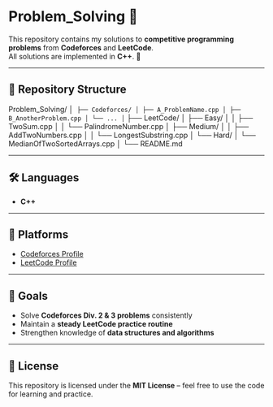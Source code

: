 # Problem_Solving 🧩
This repository contains my solutions to **competitive programming problems** from **Codeforces** and **LeetCode**.  
All solutions are implemented in **C++**. 🚀

---

## 📂 Repository Structure
Problem_Solving/
│```
├── Codeforces/
│ ├── A_ProblemName.cpp
│ ├── B_AnotherProblem.cpp
│ └── ...
│```
├── LeetCode/
│ ├── Easy/
│ │ ├── TwoSum.cpp
│ │ └── PalindromeNumber.cpp
│ ├── Medium/
│ │ ├── AddTwoNumbers.cpp
│ │ └── LongestSubstring.cpp
│ └── Hard/
│ └── MedianOfTwoSortedArrays.cpp
│
└── README.md

---

## 🛠 Languages
- **C++**

---

## 📌 Platforms
- [Codeforces Profile](https://codeforces.com/profile/AmrTech)  
- [LeetCode Profile](https://leetcode.com/u/AmrTech/)  

---

## 🎯 Goals
- Solve **Codeforces Div. 2 & 3 problems** consistently  
- Maintain a **steady LeetCode practice routine**  
- Strengthen knowledge of **data structures and algorithms**  

---

## 📜 License
This repository is licensed under the **MIT License** – feel free to use the code for learning and practice.
